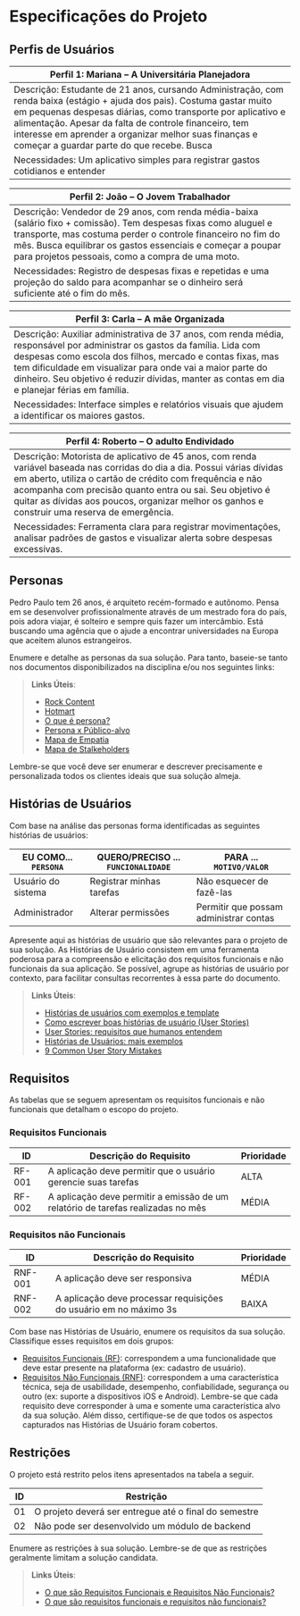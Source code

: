 # Especificações do Projeto
## Perfis de Usuários 

|Perfil 1: Mariana – A Universitária Planejadora|
|-----------------------------------------------|
|Descrição: Estudante de 21 anos, cursando Administração, com renda baixa (estágio + ajuda dos pais). Costuma gastar muito em pequenas despesas diárias, como transporte por aplicativo e alimentação. Apesar da falta de controle financeiro, tem interesse em aprender a organizar melhor suas finanças e começar a guardar parte do que recebe. Busca |mais autonomia e quer se preparar financeiramente para o futuro.|
|Necessidades:  Um aplicativo simples para registrar gastos cotidianos e entender| 

|Perfil 2: João – O Jovem Trabalhador|
|-----------------------------------------------|
|Descrição: Vendedor de 29 anos, com renda média-baixa (salário fixo + comissão). Tem despesas fixas como aluguel e transporte, mas costuma perder o controle financeiro no fim do mês. Busca equilibrar os gastos essenciais e começar a poupar para projetos pessoais, como a compra de uma moto.|
|Necessidades: Registro de despesas fixas e repetidas e uma projeção do saldo para acompanhar se o dinheiro será suficiente até o fim do mês.| 

|Perfil 3: Carla – A mãe Organizada|
|-----------------------------------------------|
|Descrição: Auxiliar administrativa de 37 anos, com renda média, responsável por administrar os gastos da família. Lida com despesas como escola dos filhos, mercado e contas fixas, mas tem dificuldade em visualizar para onde vai a maior parte do dinheiro. Seu objetivo é reduzir dívidas, manter as contas em dia e planejar férias em família.|
|Necessidades: Interface simples e relatórios visuais que ajudem a identificar os maiores gastos.|

|Perfil 4: Roberto – O adulto Endividado|
|-----------------------------------------------|
|Descrição: Motorista de aplicativo de 45 anos, com renda variável baseada nas corridas do dia a dia. Possui várias dívidas em aberto, utiliza o cartão de crédito com frequência e não acompanha com precisão quanto entra ou sai. Seu objetivo é quitar as dívidas aos poucos, organizar melhor os ganhos e construir uma reserva de emergência.|
|Necessidades: Ferramenta clara para registrar movimentações, analisar padrões de gastos e visualizar alerta sobre despesas excessivas.| 

## Personas

Pedro Paulo tem 26 anos, é arquiteto recém-formado e autônomo. Pensa em se desenvolver profissionalmente através de um mestrado fora do país, pois adora viajar, é solteiro e sempre quis fazer um intercâmbio. Está buscando uma agência que o ajude a encontrar universidades na Europa que aceitem alunos estrangeiros.

Enumere e detalhe as personas da sua solução. Para tanto, baseie-se tanto nos documentos disponibilizados na disciplina e/ou nos seguintes links:

> **Links Úteis**:
> - [Rock Content](https://rockcontent.com/blog/personas/)
> - [Hotmart](https://blog.hotmart.com/pt-br/como-criar-persona-negocio/)
> - [O que é persona?](https://resultadosdigitais.com.br/blog/persona-o-que-e/)
> - [Persona x Público-alvo](https://flammo.com.br/blog/persona-e-publico-alvo-qual-a-diferenca/)
> - [Mapa de Empatia](https://resultadosdigitais.com.br/blog/mapa-da-empatia/)
> - [Mapa de Stalkeholders](https://www.racecomunicacao.com.br/blog/como-fazer-o-mapeamento-de-stakeholders/)
>
Lembre-se que você deve ser enumerar e descrever precisamente e personalizada todos os clientes ideais que sua solução almeja.

## Histórias de Usuários

Com base na análise das personas forma identificadas as seguintes histórias de usuários:

|EU COMO... `PERSONA`| QUERO/PRECISO ... `FUNCIONALIDADE` |PARA ... `MOTIVO/VALOR`                 |
|--------------------|------------------------------------|----------------------------------------|
|Usuário do sistema  | Registrar minhas tarefas           | Não esquecer de fazê-las               |
|Administrador       | Alterar permissões                 | Permitir que possam administrar contas |

Apresente aqui as histórias de usuário que são relevantes para o projeto de sua solução. As Histórias de Usuário consistem em uma ferramenta poderosa para a compreensão e elicitação dos requisitos funcionais e não funcionais da sua aplicação. Se possível, agrupe as histórias de usuário por contexto, para facilitar consultas recorrentes à essa parte do documento.

> **Links Úteis**:
> - [Histórias de usuários com exemplos e template](https://www.atlassian.com/br/agile/project-management/user-stories)
> - [Como escrever boas histórias de usuário (User Stories)](https://medium.com/vertice/como-escrever-boas-users-stories-hist%C3%B3rias-de-usu%C3%A1rios-b29c75043fac)
> - [User Stories: requisitos que humanos entendem](https://www.luiztools.com.br/post/user-stories-descricao-de-requisitos-que-humanos-entendem/)
> - [Histórias de Usuários: mais exemplos](https://www.reqview.com/doc/user-stories-example.html)
> - [9 Common User Story Mistakes](https://airfocus.com/blog/user-story-mistakes/)

## Requisitos

As tabelas que se seguem apresentam os requisitos funcionais e não funcionais que detalham o escopo do projeto.

### Requisitos Funcionais

|ID    | Descrição do Requisito  | Prioridade | 
|------|-----------------------------------------|----| 
|RF-001| A aplicação deve permitir que o usuário gerencie suas tarefas | ALTA |  
|RF-002| A aplicação deve permitir a emissão de um relatório de tarefas realizadas no mês   | MÉDIA | 


### Requisitos não Funcionais

|ID     | Descrição do Requisito  |Prioridade |
|-------|-------------------------|----|
|RNF-001| A aplicação deve ser responsiva | MÉDIA | 
|RNF-002| A aplicação deve processar requisições do usuário em no máximo 3s |  BAIXA | 

Com base nas Histórias de Usuário, enumere os requisitos da sua solução. Classifique esses requisitos em dois grupos:

- [Requisitos Funcionais
 (RF)](https://pt.wikipedia.org/wiki/Requisito_funcional):
 correspondem a uma funcionalidade que deve estar presente na
  plataforma (ex: cadastro de usuário).
- [Requisitos Não Funcionais
  (RNF)](https://pt.wikipedia.org/wiki/Requisito_n%C3%A3o_funcional):
  correspondem a uma característica técnica, seja de usabilidade,
  desempenho, confiabilidade, segurança ou outro (ex: suporte a
  dispositivos iOS e Android).
Lembre-se que cada requisito deve corresponder à uma e somente uma
característica alvo da sua solução. Além disso, certifique-se de que
todos os aspectos capturados nas Histórias de Usuário foram cobertos.

## Restrições

O projeto está restrito pelos itens apresentados na tabela a seguir.

|ID| Restrição                                             |
|--|-------------------------------------------------------|
|01| O projeto deverá ser entregue até o final do semestre |
|02| Não pode ser desenvolvido um módulo de backend        |


Enumere as restrições à sua solução. Lembre-se de que as restrições geralmente limitam a solução candidata.

> **Links Úteis**:
> - [O que são Requisitos Funcionais e Requisitos Não Funcionais?](https://codificar.com.br/requisitos-funcionais-nao-funcionais/)
> - [O que são requisitos funcionais e requisitos não funcionais?](https://analisederequisitos.com.br/requisitos-funcionais-e-requisitos-nao-funcionais-o-que-sao/)
